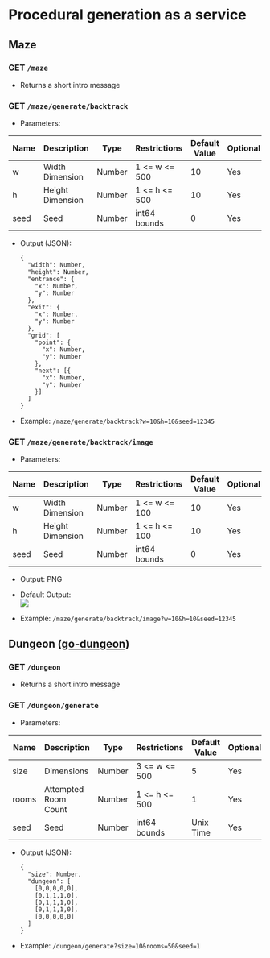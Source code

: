 # Procedural generation as a service

## Maze

### GET `/maze`
  * Returns a short intro message

### GET `/maze/generate/backtrack`
  * Parameters:  

  | Name | Description      | Type   | Restrictions  | Default Value | Optional |
  | ---- | ---------------- | ------ | ------------- | ------------- | -------- |
  | w    | Width Dimension  | Number | 1 <= w <= 500 | 10            | Yes      |
  | h    | Height Dimension | Number | 1 <= h <= 500 | 10            | Yes      |
  | seed | Seed             | Number | int64 bounds  | 0             | Yes      |

  * Output (JSON):
  
        {
          "width": Number,
          "height": Number,
          "entrance": {
            "x": Number,
            "y": Number
          },
          "exit": {
            "x": Number,
            "y": Number
          },
          "grid": [
            "point": {
              "x": Number,
              "y": Number
            },
            "next": [{
              "x": Number,
              "y": Number
            }]
          ]
        }

  * Example: `/maze/generate/backtrack?w=10&h=10&seed=12345`



### GET `/maze/generate/backtrack/image`
  * Parameters:  

  | Name | Description      | Type   | Restrictions  | Default Value | Optional |
  | ---- | ---------------- | ------ | ------------- | ------------- | -------- |
  | w    | Width Dimension  | Number | 1 <= w <= 100 | 10            | Yes      |
  | h    | Height Dimension | Number | 1 <= h <= 100 | 10            | Yes      |
  | seed | Seed             | Number | int64 bounds  | 0             | Yes      |

  * Output: PNG
  * Default Output:  
    ![](http://i.imgur.com/l6c7JFz.png)

  * Example: `/maze/generate/backtrack/image?w=10&h=10&seed=12345`

## Dungeon ([go-dungeon](https://github.com/Meshiest/go-dungeon))

### GET `/dungeon`
  * Returns a short intro message

### GET `/dungeon/generate`
  * Parameters:  

  | Name  | Description          | Type   | Restrictions  | Default Value | Optional |
  | ----- | -------------------- | ------ | ------------- | ------------- | -------- |
  | size  | Dimensions           | Number | 3 <= w <= 500 | 5             | Yes      |
  | rooms | Attempted Room Count | Number | 1 <= h <= 500 | 1             | Yes      |
  | seed  | Seed                 | Number | int64 bounds  | Unix Time     | Yes      |

  * Output (JSON):
  
        {
          "size": Number,
          "dungeon": [
            [0,0,0,0,0],
            [0,1,1,1,0],
            [0,1,1,1,0],
            [0,1,1,1,0],
            [0,0,0,0,0]
          ]
        }

  * Example: `/dungeon/generate?size=10&rooms=50&seed=1`